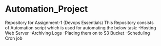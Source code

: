# Automation_Project
Repository for Assignment-1 (Devops Essentials) 
This Repository consists of Automation script which is used for automating the below task: 
-Hosting Web Server 
-Archiving Logs 
-Placing them on to S3 Bucket 
-Scheduling Cron job
